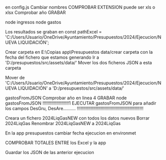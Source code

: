 en config.js
Cambiar nombres
COMPROBAR EXTENSION puede ser xls o xlsx
Comprobar año
GRABAR


node ingresos
node gastos

Los resultados se graban en 
const pathExcel = 'C:/Users/Usuario/OneDrive/Ayuntamiento/Presupuestos/2024/Ejecucion/NUEVA LIQUIDACIÓN';

Crear carpeta en E:\Copias app\Presupuestos data/crear carpeta con la fecha del fichero que estamos generando
Ir a 'D:/presupuestos/src/assets/data/'
Mover los dos ficheros JSON a esta carpeta

Mover de 'C:/Users/Usuario/OneDrive/Ayuntamiento/Presupuestos/2024/Ejecucion/NUEVA LIQUIDACIÓN'
       a 'D:/presupuestos/src/assets/data/'

gastosFromJSON
Comprobar año en linea 4
GRABAR
node gastosFromJSON
!!!!!!!!!!!!!!!!!!!!!1  EJECUTAR gastosFromJSON  para añadir los campos DesGru, DesAre.......... !!!!!!!!!!!!!!!!!!!!!!!!!!!!!!!!!!!!!!!!!!!!!!!!!!!!!

Creara un fichero 2024LiqGasNEW con todos los datos nuevos
Borrar 2024LiqGas
Renombrar 2024LiqGasNEW a 2024LiqGas


En la app presupuestos cambiar fecha ejecucion en environmet




COMPROBAR TOTALES ENTRE los Excel y la app





Guardar los JSON de las anterior ejecucion